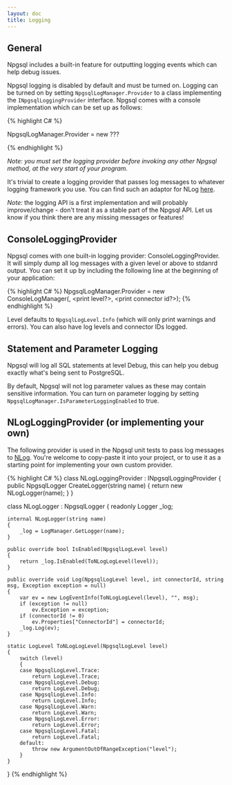 ```yaml
---
layout: doc
title: Logging
---
```


## General

Npgsql includes a built-in feature for outputting logging events which can help debug issues.

Npgsql logging is disabled by default and must be turned on. Logging can be turned on by setting `NpgsqlLogManager.Provider` to a class implementing the `INpgsqlLoggingProvider` interface. Npgsql comes with a console implementation which can be set up as follows:

{% highlight C# %}

NpgsqlLogManager.Provider = new ???

{% endhighlight %}

*Note: you must set the logging provider before invoking any other Npgsql method, at the very start of your program.*

It's trivial to create a logging provider that passes log messages to whatever logging framework you use. You can find such an adaptor for NLog [here](http://ni).

*Note:* the logging API is a first implementation and will probably improve/change - don't treat it as a stable part of the Npgsql API. Let us know if you think there are any missing messages or features!

## ConsoleLoggingProvider

Npgsql comes with one built-in logging provider: ConsoleLoggingProvider. It will simply dump all log messages with a given level or above to stdanrd output.
You can set it up by including the following line at the beginning of your application:

{% highlight C# %}
NpgsqlLogManager.Provider = new ConsoleLogManager(<min level>, <print level?>, <print connector id?>);
{% endhighlight %}

Level defaults to `NpgsqlLogLevel.Info` (which will only print warnings and errors).
You can also have log levels and connector IDs logged.

## Statement and Parameter Logging

Npgsql will log all SQL statements at level Debug, this can help you debug exactly what's being sent to PostgreSQL.

By default, Npgsql will not log parameter values as these may contain sensitive information. You can turn on
parameter logging by setting `NpgsqlLogManager.IsParameterLoggingEnabled` to true.

## NLogLoggingProvider (or implementing your own)

The following provider is used in the Npgsql unit tests to pass log messages to [NLog](http://nlog-project.org/).
You're welcome to copy-paste it into your project, or to use it as a starting point for implementing your own custom provider.

{% highlight C# %}
class NLogLoggingProvider : INpgsqlLoggingProvider
{
    public NpgsqlLogger CreateLogger(string name)
    {
        return new NLogLogger(name);
    }
}

class NLogLogger : NpgsqlLogger
{
    readonly Logger _log;

    internal NLogLogger(string name)
    {
        _log = LogManager.GetLogger(name);
    }

    public override bool IsEnabled(NpgsqlLogLevel level)
    {
        return _log.IsEnabled(ToNLogLogLevel(level));
    }

    public override void Log(NpgsqlLogLevel level, int connectorId, string msg, Exception exception = null)
    {
        var ev = new LogEventInfo(ToNLogLogLevel(level), "", msg);
        if (exception != null)
            ev.Exception = exception;
        if (connectorId != 0)
            ev.Properties["ConnectorId"] = connectorId;
        _log.Log(ev);
    }

    static LogLevel ToNLogLogLevel(NpgsqlLogLevel level)
    {
        switch (level)
        {
        case NpgsqlLogLevel.Trace:
            return LogLevel.Trace;
        case NpgsqlLogLevel.Debug:
            return LogLevel.Debug;
        case NpgsqlLogLevel.Info:
            return LogLevel.Info;
        case NpgsqlLogLevel.Warn:
            return LogLevel.Warn;
        case NpgsqlLogLevel.Error:
            return LogLevel.Error;
        case NpgsqlLogLevel.Fatal:
            return LogLevel.Fatal;
        default:
            throw new ArgumentOutOfRangeException("level");
        }
    }
}
{% endhighlight %}
